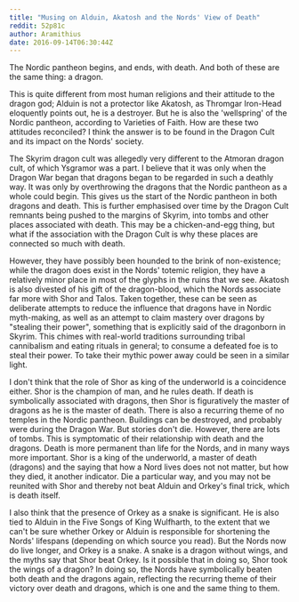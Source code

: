 ```yaml
---
title: "Musing on Alduin, Akatosh and the Nords' View of Death"
reddit: 52p81c
author: Aramithius
date: 2016-09-14T06:30:44Z
---
```


The Nordic pantheon begins, and ends, with death. And both of these are the same thing: a dragon.

This is quite different from most human religions and their attitude to the dragon god; Alduin is not a protector like Akatosh, as Thromgar Iron-Head eloquently points out, he is a destroyer. But he is also the 'wellspring' of the Nordic pantheon, according to Varieties of Faith. How are these two attitudes reconciled? I think the answer is to be found in the Dragon Cult and its impact on the Nords' society.

The Skyrim dragon cult was allegedly very different to the Atmoran dragon cult, of which Ysgramor was a part. I believe that it was only when the Dragon War began that dragons began to be regarded in such a deathly way. It was only by overthrowing the dragons that the Nordic pantheon as a whole could begin. This gives us the start of the Nordic pantheon in both dragons and death. This is further emphasised over time by the Dragon Cult remnants being pushed to the margins of Skyrim, into tombs and other places associated with death. This may be a chicken-and-egg thing, but what if the association with the Dragon Cult is why these places are connected so much with death.

However, they have possibly been hounded to the brink of non-existence; while the dragon does exist in the Nords' totemic religion, they have a relatively minor place in most of the glyphs in the ruins that we see. Akatosh is also divested of his gift of the dragon-blood, which the Nords associate far more with Shor and Talos. Taken together, these can be seen as deliberate attempts to reduce the influence that dragons have in Nordic myth-making, as well as an attempt to claim mastery over dragons by "stealing their power", something that is explicitly said of the dragonborn in Skyrim. This chimes with real-world traditions surrounding tribal cannibalism and eating rituals in general; to consume a defeated foe is to steal their power. To take their mythic power away could be seen in a similar light. 

I don't think that the role of Shor as king of the underworld is a coincidence either. Shor is the champion of man, and he rules death. If death is symbolically associated with dragons, then Shor is figuratively the master of dragons as he is the master of death. There is also a recurring theme of no temples in the Nordic pantheon. Buildings can be destroyed, and probably were during the Dragon War. But stories don't die. However, there are lots of tombs. This is symptomatic of their relationship with death and the dragons. Death is more permanent than life for the Nords, and in many ways more important. Shor is a king of the underworld, a master of death (dragons) and the saying that how a Nord lives does not not matter, but how they died, it another indicator. Die a particular way, and you may not be reunited with Shor and thereby not beat Alduin and Orkey's final trick, which is death itself.

I also think that the presence of Orkey as a snake is significant. He is also tied to Alduin in the Five Songs of King Wulfharth, to the extent that we can't be sure whether Orkey or Alduin is responsible for shortening the Nords' lifespans (depending on which source you read). But the Nords now do live longer, and Orkey is a snake. A snake is a dragon without wings, and the myths say that Shor beat Orkey. Is it possible that in doing so, Shor took the wings of a dragon? In doing so, the Nords have symbolically beaten both death and the dragons again, reflecting the recurring theme of their victory over death and dragons, which is one and the same thing to them.

